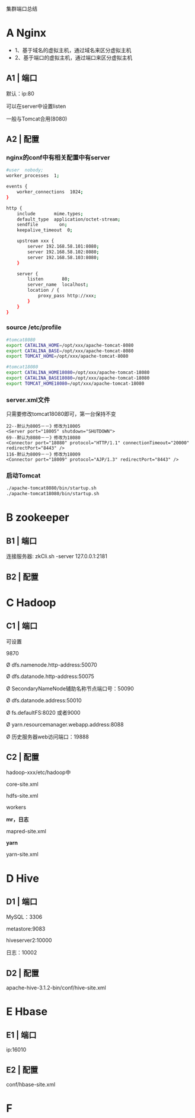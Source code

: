 集群端口总结

# A Nginx

- 1、基于域名的虚拟主机，通过域名来区分虚拟主机
- 2、基于端口的虚拟主机，通过端口来区分虚拟主机

## A1 | 端口

默认：ip:80

可以在server中设置listen

一般与Tomcat合用(8080)

## A2 | 配置

### nginx的conf中有相关配置中有server

```bash
#user  nobody;
worker_processes  1;

events {
    worker_connections  1024;
}

http {
    include       mime.types;
    default_type  application/octet-stream;
    sendfile        on;
    keepalive_timeout  0;

    upstream xxx {
		server 192.168.58.101:8080;
		server 192.168.58.102:8080;
		server 192.168.58.103:8080;
    }

    server {
        listen       80;
        server_name  localhost;
        location / {
			proxy_pass http://xxx;
        }
    }
}
```

### source /etc/profile

```bash
#tomcat8080
export CATALINA_HOME=/opt/xxx/apache-tomcat-8080
export CATALINA_BASE=/opt/xxx/apache-tomcat-8080
export TOMCAT_HOME=/opt/xxx/apache-tomcat-8080

#tomcat18080
export CATALINA_HOME18080=/opt/xxx/apache-tomcat-18080
export CATALINA_BASE18080=/opt/xxx/apache-tomcat-18080
export TOMCAT_HOME18080=/opt/xxx/apache-tomcat-18080
```

### server.xml文件

只需要修改tomcat18080即可，第一台保持不变

```
22--默认为8005－－》修改为18005
<Server port="18005" shutdown="SHUTDOWN">     
69--默认为8080－－》修改为18080
<Connector port="18080" protocol="HTTP/1.1" connectionTimeout="20000" redirectPort="8443" />
116-默认为8009－－》修改为18009
<Connector port="18009" protocol="AJP/1.3" redirectPort="8443" />
```

### 启动Tomcat

```bash
./apache-tomcat8080/bin/startup.sh
./apache-tomcat18080/bin/startup.sh
```

# B zookeeper

## B1 | 端口

连接服务器: zkCli.sh -server 127.0.0.1:2181

## B2 | 配置



# C Hadoop

## C1 | 端口

可设置

9870

Ø dfs.namenode.http-address:50070

Ø dfs.datanode.http-address:50075

Ø SecondaryNameNode辅助名称节点端口号：50090

Ø dfs.datanode.address:50010

Ø fs.defaultFS:8020 或者9000

Ø yarn.resourcemanager.webapp.address:8088

Ø 历史服务器web访问端口：19888

## C2 | 配置

hadoop-xxx/etc/hadoop中

core-site.xml

hdfs-site.xml

workers



**mr，日志**

mapred-site.xml

**yarn**

yarn-site.xml 



# D Hive

## D1 | 端口

MySQL：3306

metastore:9083

hiveserver2:10000

日志：10002

## D2 | 配置

apache-hive-3.1.2-bin/conf/hive-site.xml

# E Hbase

## E1 | 端口

ip:16010

## E2 | 配置

conf/hbase-site.xml



# F 